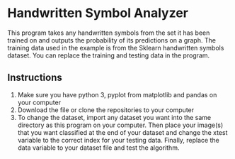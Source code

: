 # Handwritten Symbol Analyzer
This program takes any handwritten symbols from the set it has been trained on and outputs the probability of its predictions on a graph. The training data used in the example is from the Sklearn handwritten symbols dataset. You can replace the training and testing data in the program.

## Instructions
1. Make sure you have python 3, pyplot from matplotlib and pandas on your computer
2. Download the file or clone the repositories to your computer
3. To change the dataset, import any dataset you want into the same directory as this program on your computer. Then place your image(s) that you want classified at the end of your dataset and change the xtest variable to the correct index for your testing data. Finally, replace the data variable to your dataset file and test the algorithm.
